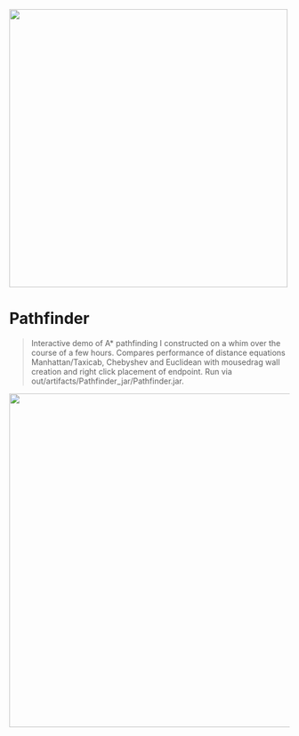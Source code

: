 <img src='http://galenscovell.github.io/css/pics/pathfinder.png' width=500px />

Pathfinder
======

<blockquote>Interactive demo of A* pathfinding I constructed on a whim over the course of a few hours. Compares performance of distance equations Manhattan/Taxicab, Chebyshev and Euclidean with mousedrag wall creation and right click placement of endpoint. Run via out/artifacts/Pathfinder_jar/Pathfinder.jar.</blockquote>

<img src='http://galenscovell.github.io/css/pics/pathfinder.gif' width=600px />
